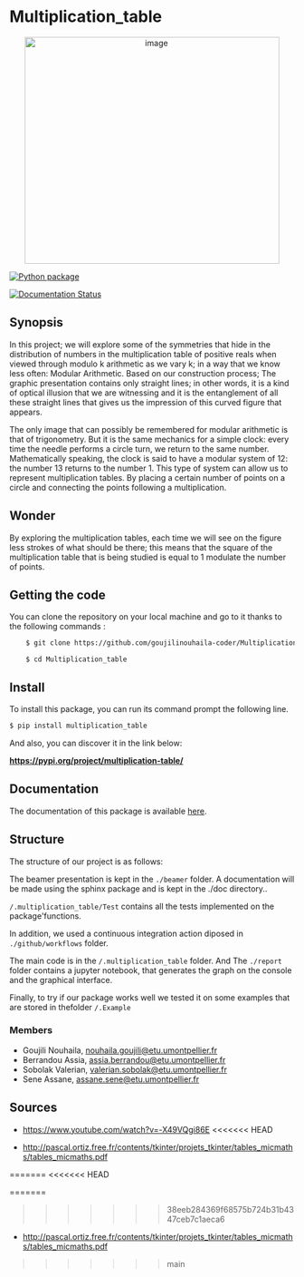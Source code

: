 # Multiplication_table 
<p align="center">
<img src="https://zupimages.net/up/21/16/zxrf.png" width="450" height='400' alt="image"/>
</p>

[![Python package](https://github.com/goujilinouhaila-coder/Multiplication_table/actions/workflows/python-package.yml/badge.svg)](https://github.com/goujilinouhaila-coder/Multiplication_table/actions/workflows/python-package.yml)

[![Documentation Status](https://readthedocs.org/projects/multiplication-table/badge/?version=assia)](https://multiplication-table.readthedocs.io/en/assia/?badge=assia)

## Synopsis
In this project; we will explore some of the symmetries that hide in the distribution of numbers in the multiplication table of positive reals when viewed through modulo k arithmetic as we vary k; in a way that we know less often: Modular Arithmetic. Based on our construction process; The graphic presentation contains only straight lines; in other words, it is a kind of optical illusion that we are witnessing and it is the entanglement of all these straight lines that gives us the impression of this curved figure that appears.

The only image that can possibly be remembered for modular arithmetic is that of trigonometry. But it is the same mechanics for a simple clock: every time the needle performs a circle turn, we return to the same number. Mathematically speaking, the clock is said to have a modular system of 12: the number 13 returns to the number 1. This type of system can allow us to represent multiplication tables. By placing a certain number of points on a circle and connecting the points following a multiplication. 

## Wonder 
By exploring the multiplication tables, each time we will see on the figure less strokes of what should be there; this means that the square of the multiplication table that is being studied is equal to 1 modulate the number of points. 

## Getting the code
You can clone the repository on your local machine and go to it thanks to the following commands :  

```sh 
    $ git clone https://github.com/goujilinouhaila-coder/Multiplication_table.git
```
```
    $ cd Multiplication_table
```

## Install

To install this package, you can run its command prompt the following line.

```sh
$ pip install multiplication_table 
```

And also, you can discover it in the link below: 

**https://pypi.org/project/multiplication-table/** 

## Documentation 

The documentation of this package is available [here](https://multiplication-table.readthedocs.io/en/assia/index.html). 

## Structure 
The structure of our project is as follows:

The beamer presentation is kept in the `./beamer` folder. A documentation will be made using the sphinx package and is kept in the ./doc directory.. 

`/.multiplication_table/Test` contains all the tests implemented on the package'functions. 

In addition, we used a continuous integration action diposed in `./github/workflows` folder.

The main code is in the `/.multiplication_table` folder. And The `./report` folder contains a jupyter notebook, that generates the graph on the console and the graphical interface.

Finally, to try if our package works well we tested it on some examples that are stored in thefolder `/.Example`


### Members

- Goujili Nouhaila, nouhaila.goujili@etu.umontpellier.fr
- Berrandou Assia, assia.berrandou@etu.umontpellier.fr     
- Sobolak Valerian, valerian.sobolak@etu.umontpellier.fr
- Sene Assane, assane.sene@etu.umontpellier.fr

## Sources

- https://www.youtube.com/watch?v=-X49VQgi86E
<<<<<<< HEAD

- http://pascal.ortiz.free.fr/contents/tkinter/projets_tkinter/tables_micmaths/tables_micmaths.pdf


=======
<<<<<<< HEAD

=======
>>>>>>> 38eeb284369f68575b724b31b4347ceb7c1aeca6
- http://pascal.ortiz.free.fr/contents/tkinter/projets_tkinter/tables_micmaths/tables_micmaths.pdf
>>>>>>> main

